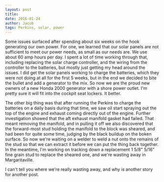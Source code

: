 ```yaml
---
layout: post
title:
date: 2016-01-24
author: Jacob
tags: Perkins, solar, power
---
```


Some issues surfaced after spending about six weeks on the hook generating our own power. For one, we learned that our solar panels are not sufficient to meet our power needs, as small as our needs are. We use about 60 amp hours per day. I spent a lot of time working through that, including replacing the solar charge controller, and the wiring from the controller to the batteries, but mostly just getting my head around the issues.  I did get the solar panels working to charge the batteries, which they were not doing at all for the first 5 weeks, but in the end we decided to bite the bullet and add a generator to the mix. So now we are the proud new owners of a new Honda 2000 generator with a shore power outlet.  I'm pretty sure it will fit into the cockpit seat lockers.  It better.

The other big thing was that after running the Perkins to charge the batteries on a daily basis during that time, we saw oil start spraying out the top of the engine and exhaust coming directly out of the engine. Further investigation showed that the aft exhaust manifold gasket had failed. That meant removing the manifold, and in pulling it off we also discovered that the forward-most stud holding the manifold to the block was sheared, and had been for quite some time, judging by the black buildup on the boken surface. So now we're waiting on a welder to weld a nut onto the remains of the stud so that we can extract it before we can put the thing back together. In the meantime, I'm working on tracking down a replacement 1 5/8" 5/16" fine grain stud to replace the sheared one, and we're wasting away in Margaritaville.  

I can't tell you where we're really wasting away, and why is another story for another post.
